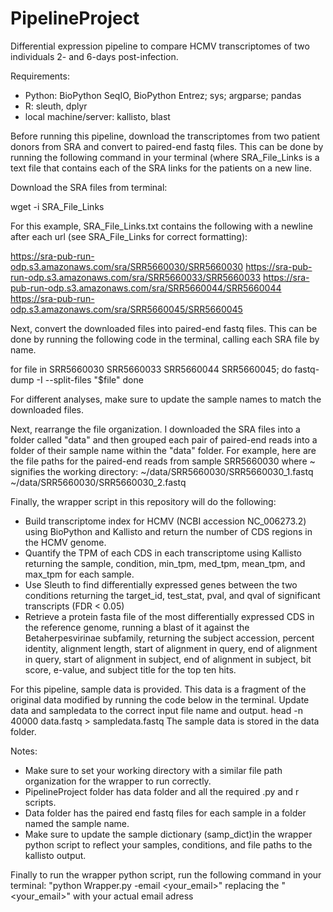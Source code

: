 # PipelineProject
Differential expression pipeline to compare HCMV transcriptomes of two individuals 2- and 6-days post-infection.

Requirements:
- Python: BioPython SeqIO, BioPython Entrez; sys; argparse; pandas
- R: sleuth, dplyr
- local machine/server: kallisto, blast 

Before running this pipeline, download the transcriptomes from two patient donors from SRA and convert to paired-end fastq files. This can be done by running the following command in your terminal (where SRA_File_Links is a text file that contains each of the SRA links for the patients on a new line.

Download the SRA files from terminal:

wget -i SRA_File_Links

For this example, SRA_File_Links.txt contains the following with a newline after each url (see SRA_File_Links for correct formatting):

https://sra-pub-run-odp.s3.amazonaws.com/sra/SRR5660030/SRR5660030
https://sra-pub-run-odp.s3.amazonaws.com/sra/SRR5660033/SRR5660033
https://sra-pub-run-odp.s3.amazonaws.com/sra/SRR5660044/SRR5660044
https://sra-pub-run-odp.s3.amazonaws.com/sra/SRR5660045/SRR5660045

Next, convert the downloaded files into paired-end fastq files. This can be done by running the following code in the terminal, calling each SRA file by name.

for file in SRR5660030 SRR5660033 SRR5660044 SRR5660045; do
    fastq-dump -I --split-files "$file"
done

For different analyses, make sure to update the sample names to match the downloaded files.

Next, rearrange the file organization. I downloaded the SRA files into a folder called "data" and then grouped each pair of paired-end reads into a folder of their sample name within the "data" folder.
For example, here are the file paths for the paired-end reads from sample SRR5660030 where ~ signifies the working directory:
~/data/SRR5660030/SRR5660030_1.fastq
~/data/SRR5660030/SRR5660030_2.fastq

Finally, the wrapper script in this repository will do the following:
- Build transcriptome index for HCMV (NCBI accession NC_006273.2) using BioPython and Kallisto and return the number of CDS regions in the HCMV genome.
- Quantify the TPM of each CDS in each transcriptome using Kallisto returning the sample, condition, min_tpm, med_tpm, mean_tpm, and max_tpm for each sample.
- Use Sleuth to find differentially expressed genes between the two conditions returning the target_id, test_stat, pval, and qval of significant transcripts (FDR < 0.05)
- Retrieve a protein fasta file of the most differentially expressed CDS in the reference genome, running a blast of it against the Betaherpesvirinae subfamily, returning the subject accession, percent identity, alignment length, start of alignment in query, end of alignment in query, start of alignment in subject, end of alignment in subject, bit score, e-value, and subject title for the top ten hits.

For this pipeline, sample data is provided. This data is a fragment of the original data modified by running the code below in the terminal. Update data and sampledata to the correct input file name and output.
head -n 40000 data.fastq > sampledata.fastq
The sample data is stored in the data folder.

Notes:
- Make sure to set your working directory with a similar file path organization for the wrapper to run correctly.
- PipelineProject folder has data folder and all the required .py and r scripts.
- Data folder has the paired end fastq files for each sample in a folder named the sample name.
- Make sure to update the sample dictionary (samp_dict)in the wrapper python script to reflect your samples, conditions, and file paths to the kallisto output.

Finally to run the wrapper python script, run the following command in your terminal:
"python Wrapper.py -email <your_email>" replacing the "<your_email>" with your actual email adress
